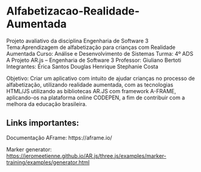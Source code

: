 # Alfabetizacao-Realidade-Aumentada
Projeto avaliativo da disciplina Engenharia de Software 3
Tema:Aprendizagem de alfabetização para crianças com Realidade Aumentada
Curso: Análise e Desenvolvimento de Sistemas		Turma: 4º ADS A
Projeto AR.js – Engenharia de Software 3
Professor:	  Giuliano Bertoti
Integrantes: 	Érica Santos
		          Douglas Henrique
		          Stephanie Costa
              
Objetivo: Criar um aplicativo com intuito de ajudar crianças no processo de alfabetização, utilizando realidade aumentada, com as tecnologias HTML/JS utilizando as bibliotecas AR.JS com framework A-FRAME, aplicando-os na plataforma online CODEPEN, a fim de contribuir com a melhora da educação brasileira.

<h2>Links importantes:</h2>
Documentação AFrame: https://aframe.io/

Marker generator: https://jeromeetienne.github.io/AR.js/three.js/examples/marker-training/examples/generator.html
